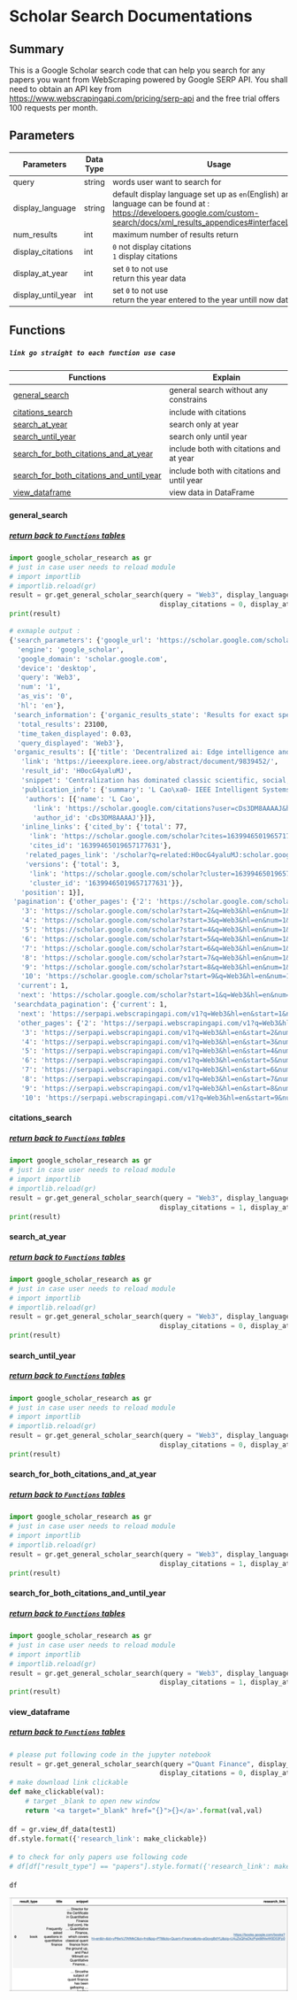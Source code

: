 # Scholar Search Documentations

## Summary

This is a Google Scholar search code that can help you search for any papers you want from WebScraping powered by Google SERP API. You shall need to obtain an API key from https://www.webscrapingapi.com/pricing/serp-api and the free trial offers 100 requests per month.

## Parameters 

| Parameters         | Data Type | Usage                                                        |
| ------------------ | --------- | ------------------------------------------------------------ |
| query              | string    | words user want to search for                                |
| display_language   | string    | default display language set up as `en`(English) and more language can be found at : https://developers.google.com/custom-search/docs/xml_results_appendices#interfaceLanguages |
| num_results        | int       | maximum number of results return                             |
| display_citations  | int       | `0`  not display citations<br />`1` display citations        |
| display_at_year    | int       | set `0` to not use<br />return this year data                |
| display_until_year | int       | set `0` to not use<br />return the year entered to the year untill now data |

## Functions 

##### `link go straight to each function use case`

| Functions                                                    | Explain                                    |
| ------------------------------------------------------------ | ------------------------------------------ |
| [general_search](#general_search)                            | general search without any constrains      |
| [citations_search](#citations_search)                        | include with citations                     |
| [search_at_year](#search_at_year)                            | search only at year                        |
| [search_until_year](#search_until_year)                      | search only until year                     |
| [search_for_both_citations_and_at_year](#search_for_both_citations_and_at_year) | include both with citations and at year    |
| [search_for_both_citations_and_until_year](#search_for_both_citations_and_until_year) | include both with citations and until year |
| [view_dataframe](#view_dataframe)                            | view data in DataFrame                     |

#### general_search

##### [ return back to `Functions` tables](#Functions)

```python
import google_scholar_research as gr
# just in case user needs to reload module
# import importlib
# importlib.reload(gr)
result = gr.get_general_scholar_search(query = "Web3", display_language = "en", num_results = 1, 
                                      display_citations = 0, display_at_year = 0, display_until_year = 0)
print(result)
```

```bash
# exmaple output :
{'search_parameters': {'google_url': 'https://scholar.google.com/scholar?q=Web3&num=1&as_vis=0&hl=en&sourceid=chrome&ie=UTF-8',
  'engine': 'google_scholar',
  'google_domain': 'scholar.google.com',
  'device': 'desktop',
  'query': 'Web3',
  'num': '1',
  'as_vis': '0',
  'hl': 'en'},
 'search_information': {'organic_results_state': 'Results for exact spelling',
  'total_results': 23100,
  'time_taken_displayed': 0.03,
  'query_displayed': 'Web3'},
 'organic_results': [{'title': 'Decentralized ai: Edge intelligence and smart blockchain, metaverse, web3, and desci',
   'link': 'https://ieeexplore.ieee.org/abstract/document/9839452/',
   'result_id': 'H0ocG4yaluMJ',
   'snippet': 'Centralization has dominated classic scientific, social, and economic developments. Decentralization has also received increasing attention in management, decision, governance, and …',
   'publication_info': {'summary': 'L Cao\xa0- IEEE Intelligent Systems, 2022 - ieeexplore.ieee.org',
    'authors': [{'name': 'L Cao',
      'link': 'https://scholar.google.com/citations?user=cDs3DM8AAAAJ&hl=en&num=1&oi=sra',
      'author_id': 'cDs3DM8AAAAJ'}]},
   'inline_links': {'cited_by': {'total': 77,
     'link': 'https://scholar.google.com/scholar?cites=16399465019657177631&as_sdt=5,33&sciodt=0,33&hl=en&num=1',
     'cites_id': '16399465019657177631'},
    'related_pages_link': '/scholar?q=related:H0ocG4yaluMJ:scholar.google.com/&scioq=Web3&hl=en&num=1&as_sdt=0,33',
    'versions': {'total': 3,
     'link': 'https://scholar.google.com/scholar?cluster=16399465019657177631&hl=en&num=1&as_sdt=0,33',
     'cluster_id': '16399465019657177631'}},
   'position': 1}],
 'pagination': {'other_pages': {'2': 'https://scholar.google.com/scholar?start=1&q=Web3&hl=en&num=1&as_sdt=0,33',
   '3': 'https://scholar.google.com/scholar?start=2&q=Web3&hl=en&num=1&as_sdt=0,33',
   '4': 'https://scholar.google.com/scholar?start=3&q=Web3&hl=en&num=1&as_sdt=0,33',
   '5': 'https://scholar.google.com/scholar?start=4&q=Web3&hl=en&num=1&as_sdt=0,33',
   '6': 'https://scholar.google.com/scholar?start=5&q=Web3&hl=en&num=1&as_sdt=0,33',
   '7': 'https://scholar.google.com/scholar?start=6&q=Web3&hl=en&num=1&as_sdt=0,33',
   '8': 'https://scholar.google.com/scholar?start=7&q=Web3&hl=en&num=1&as_sdt=0,33',
   '9': 'https://scholar.google.com/scholar?start=8&q=Web3&hl=en&num=1&as_sdt=0,33',
   '10': 'https://scholar.google.com/scholar?start=9&q=Web3&hl=en&num=1&as_sdt=0,33'},
  'current': 1,
  'next': 'https://scholar.google.com/scholar?start=1&q=Web3&hl=en&num=1&as_sdt=0,33'},
 'searchdata_pagination': {'current': 1,
  'next': 'https://serpapi.webscrapingapi.com/v1?q=Web3&hl=en&start=1&num=1',
  'other_pages': {'2': 'https://serpapi.webscrapingapi.com/v1?q=Web3&hl=en&start=1&num=1',
   '3': 'https://serpapi.webscrapingapi.com/v1?q=Web3&hl=en&start=2&num=1',
   '4': 'https://serpapi.webscrapingapi.com/v1?q=Web3&hl=en&start=3&num=1',
   '5': 'https://serpapi.webscrapingapi.com/v1?q=Web3&hl=en&start=4&num=1',
   '6': 'https://serpapi.webscrapingapi.com/v1?q=Web3&hl=en&start=5&num=1',
   '7': 'https://serpapi.webscrapingapi.com/v1?q=Web3&hl=en&start=6&num=1',
   '8': 'https://serpapi.webscrapingapi.com/v1?q=Web3&hl=en&start=7&num=1',
   '9': 'https://serpapi.webscrapingapi.com/v1?q=Web3&hl=en&start=8&num=1',
   '10': 'https://serpapi.webscrapingapi.com/v1?q=Web3&hl=en&start=9&num=1'}}}

```

#### citations_search

##### [ return back to `Functions` tables](#Functions)

```python
import google_scholar_research as gr
# just in case user needs to reload module
# import importlib
# importlib.reload(gr)
result = gr.get_general_scholar_search(query = "Web3", display_language = "en", num_results = 1, 
                                      display_citations = 1, display_at_year = 0, display_until_year = 0)
print(result)
```

#### search_at_year

##### [ return back to `Functions` tables](#Functions)

```python
import google_scholar_research as gr
# just in case user needs to reload module
# import importlib
# importlib.reload(gr)
result = gr.get_general_scholar_search(query = "Web3", display_language = "en", num_results = 1, 
                                      display_citations = 0, display_at_year = 2023, display_until_year = 0)
print(result)
```

#### search_until_year

##### [ return back to `Functions` tables](#Functions)

```python
import google_scholar_research as gr
# just in case user needs to reload module
# import importlib
# importlib.reload(gr)
result = gr.get_general_scholar_search(query = "Web3", display_language = "en", num_results = 1, 
                                      display_citations = 0, display_at_year = 0, display_until_year = 2021)
print(result)
```

#### search_for_both_citations_and_at_year

##### [ return back to `Functions` tables](#Functions)

```python
import google_scholar_research as gr
# just in case user needs to reload module
# import importlib
# importlib.reload(gr)
result = gr.get_general_scholar_search(query = "Web3", display_language = "en", num_results = 1, 
                                      display_citations = 1, display_at_year = 2023, display_until_year = 0)
print(result)
```

#### search_for_both_citations_and_until_year

##### [ return back to `Functions` tables](#Functions)

```python
import google_scholar_research as gr
# just in case user needs to reload module
# import importlib
# importlib.reload(gr)
result = gr.get_general_scholar_search(query = "Web3", display_language = "en", num_results = 1, 
                                      display_citations = 1, display_at_year = 0, display_until_year = 2021)
print(result)
```

#### view_dataframe

##### [ return back to `Functions` tables](#Functions)

```python
# please put following code in the jupyter notebook
result = gr.get_general_scholar_search(query ="Quant Finance", display_language = "en", num_results = 10, 
                                      display_citations = 0, display_at_year = 0, display_until_year = 0)
# make download link clickable
def make_clickable(val):
    # target _blank to open new window
    return '<a target="_blank" href="{}">{}</a>'.format(val,val)
  
df = gr.view_df_data(test1)
df.style.format({'research_link': make_clickable})

# to check for only papers use following code 
# df[df["result_type"] == "papers"].style.format({'research_link': make_clickable})

df
```

![screenshot_from_df](https://github.com/codemakerss/scholars_search/blob/main/screenshots/result_df.png)
